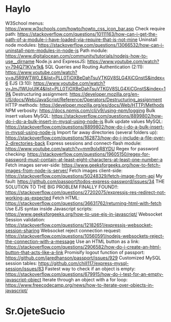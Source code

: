 # Haylo

W3School menus: https://www.w3schools.com/howto/howto_css_icon_bar.asp 
Check require path: https://stackoverflow.com/questions/10111163/how-can-i-get-the-path-of-a-module-i-have-loaded-via-require-that-is-not-mine 
Uninstall node modules: https://stackoverflow.com/questions/13066532/how-can-i-uninstall-npm-modules-in-node-js
Path module: https://www.digitalocean.com/community/tutorials/nodejs-how-to-use__dirname 
Node.js and ExpressJS: https://www.youtube.com/watch?v=794Q71KVw1k& 
SQL Queries and Routing Authentication (2:11): https://www.youtube.com/watch?v=qJ5R9WTW0_E&list=PLL0TiOXBeDahTsuVTKGV8SLG4XiCGnstS&index=6 
EJS (3:10): https://www.youtube.com/watch?v=JmJ1WUoUIK4&list=PLL0TiOXBeDahTsuVTKGV8SLG4XiCGnstS&index=19& 
Destructuring assignment: https://developer.mozilla.org/en-US/docs/Web/JavaScript/Reference/Operators/Destructuring_assignment
HTTP methods: https://developer.mozilla.org/es/docs/Web/HTTP/Methods 
NPM verbosity: https://docs.npmjs.com/cli/v9/using-npm/logging 
Bulk insert values MySQL: https://stackoverflow.com/questions/8899802/how-do-i-do-a-bulk-insert-in-mysql-using-node-js 
Bulk update values MySQL: https://stackoverflow.com/questions/8899802/how-do-i-do-a-bulk-insert-in-mysql-using-node-js 
Import far away directories (several folders up): https://stackoverflow.com/questions/162873/how-do-i-include-a-file-over-2-directories-back 
Express sessions and connect-flash module: https://www.youtube.com/watch?v=mm9oIxR8YDU 
Regex for password checking: https://stackoverflow.com/questions/19605150/regex-for-password-must-contain-at-least-eight-characters-at-least-one-number-a 
Fetch images server-side: https://www.geeksforgeeks.org/how-to-fetch-images-from-node-js-server/ 
Fetch images client-side: https://stackoverflow.com/questions/50248329/fetch-image-from-api 
My fault: https://github.com/passport/todos-express-password/issues/34 
THE SOLUTION TO THE BIG PROBLEM FINALLY FOUND!!: https://stackoverflow.com/questions/27202075/expressjs-res-redirect-not-working-as-expected
Fetch HTML: https://stackoverflow.com/questions/36631762/returning-html-with-fetch 
Use EJS syntax inside Javascript scripts: https://www.geeksforgeeks.org/how-to-use-ejs-in-javascript/ 
Websocket Session validation: https://stackoverflow.com/questions/12182651/expressjs-websocket-session-sharing 
Websocket reject connection request: https://stackoverflow.com/questions/10560591/nodejs-websockets-reject-the-connection-with-a-message
Use an HTML button as a link: https://stackoverflow.com/questions/2906582/how-do-i-create-an-html-button-that-acts-like-a-link 
Promisify logout function of passport: https://github.com/jaredhanson/passport/issues/929
Customized MySQL session tables: https://github.com/chill117/express-mysql-session/issues/83
Fastest way to check if an object is empty: https://stackoverflow.com/questions/679915/how-do-i-test-for-an-empty-javascript-object 
Iterate through an object with a for loop: https://www.freecodecamp.org/news/how-to-iterate-over-objects-in-javascript/

# Sr.OjeteSucio